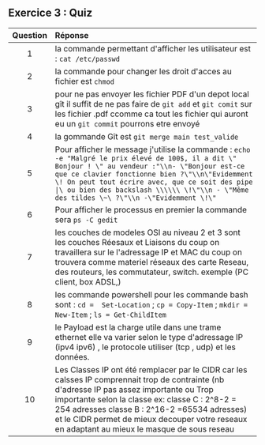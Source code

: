## Exercice 3 : Quiz

| Question | Réponse |
| :-------: | :------- | 
| 1  |  la commande permettant d'afficher les utilisateur est : `cat /etc/passwd`  |
| 2  |  la commande pour changer les droit d'acces au fichier est `chmod`  |
| 3  | pour ne pas envoyer les fichier PDF d'un depot local gît il suffit de ne pas faire de `git add` et `git comit` sur les fichier .pdf ccomme ca tout les fichier qui auront eu un `git commit` pourrons etre envoyé |
| 4  |  la gommande Gît est `git merge main test_valide`  |
| 5  | Pour afficher le message j'utilise la commande : `echo -e "Malgré le prix élevé de 100$, il a dit \" Bonjour ! \" au vendeur :"\\n- \"Bonjour est-ce que ce clavier fonctionne bien ?\"\\n\"Evidemment \! On peut tout écrire avec, que ce soit des pipe \|\ ou bien des backslash \\\\\\ \!\"\\n - \"Même des tildes \~\ ?\"\\n -\"Evidemment \!\"` |
| 6  | Pour afficher le processus en premier la commande sera `ps -C gedit`   |
| 7  |  les couches de modeles OSI au niveau 2 et 3 sont les couches Réesaux et Liaisons du coup on travaillera sur le l'adressage IP et MAC du coup on trouvera comme materiel réseaux des carte Reseau, des routeurs, les commutateur, switch. exemple (PC client, box ADSL,)   |
| 8  |  les commande powershell pour les commande bash sont : `cd =  Set-Location` ; `cp = Copy-Item` ; `mkdir = New-Item` ; `ls = Get-ChildItem`  |
| 9  |  le Payload est la charge utile dans une trame ethernet elle va varier selon le type d'adressage IP (ipv4 ipv6) , le protocole utiliser (tcp , udp) et les données. |
| 10 |  Les Classes IP ont été remplacer par le CIDR car les calsses IP comprennait trop de contrainte (nb d'adresse IP pas assez importante ou Trop importante selon la classe ex: classe C : 2^8-2 = 254 adresses classe B : 2^16-2 =65534 adresses) et le CIDR permet de mieux decouper votre reseaux en adaptant au mieux le masque de sous reseau |
